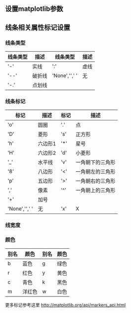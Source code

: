 ## 设置matplotlib参数





## 线条相关属性标记设置

### 线条类型

|线条类型|描述|线条类型|描述|
|-|-|-|-|
|'-'|实线|':'|虚线|
|'--'|破折线|'None','',' '|无|
|'-.'|点划线|||


### 线条标记

|标记|描述|标记|描述|
|-|-|-|-|
|'o'|圆圈|'.'|点|
|'D'|菱形|'s'|正方形|
|'h'|六边形1|'*'|星号|
|'H'|六边形2|'d'|小菱形|
|'_'|水平线|'v'|一角朝下的三角形|
|'8'|八边形|'<'|一角朝左的三角形|
|'p'|五边形|'>'|一角朝右的三角形|
|','|像素|'^'|一角朝上的三角形|
|'+'|加号|||
|'None','',' '|无|'x'|X|

### 线宽度

### 颜色

|别名|颜色|别名|颜色|
|-|-|-|-|
|b|蓝色|g|绿色|
|r|红色|y|黄色|
|c|青色|k|黑色|
|m|洋红色|w|白色|


更多标记参考这里  <http://matplotlib.org/api/markers_api.html>